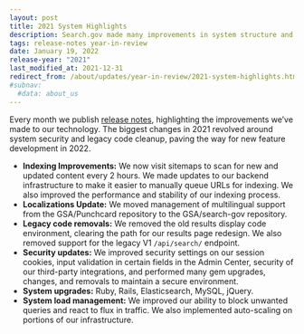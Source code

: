 ```yaml
---
layout: post
title: 2021 System Highlights
description: Search.gov made many improvements in system structure and security in 2021.
tags: release-notes year-in-review
date: January 19, 2022
release-year: "2021"
last_modified_at: 2021-12-31
redirect_from: /about/updates/year-in-review/2021-system-highlights.html
#subnav:
  #data: about_us
---
```


Every month we publish [release notes]({{site.baseurl}}/about/updates/releases/), highlighting the improvements we’ve made to our technology. The biggest changes in 2021 revolved around system security and legacy code cleanup, paving the way for new feature development in 2022.

* **Indexing Improvements:** We now visit sitemaps to scan for new and updated content every 2 hours. We made updates to our backend infrastructure to make it easier to manually queue URLs for indexing. We also improved the performance and stability of our indexing process.
* **Localizations Update:** We moved management of multilingual support from the GSA/Punchcard repository to the GSA/search-gov repository.
* **Legacy code removals:** We removed the old results display code environment, clearing the path for our results page redesign. We also removed support for the legacy V1 `/api/search/` endpoint.
* **Security updates:** We improved security settings on our session cookies, input validation in certain fields in the Admin Center, security of our third-party integrations, and performed many gem upgrades, changes, and removals to maintain a secure environment.
* **System upgrades:** Ruby, Rails, Elasticsearch, MySQL, jQuery.
* **System load management:** We improved our ability to block unwanted queries and react to flux in traffic. We also implemented auto-scaling on portions of our infrastructure.